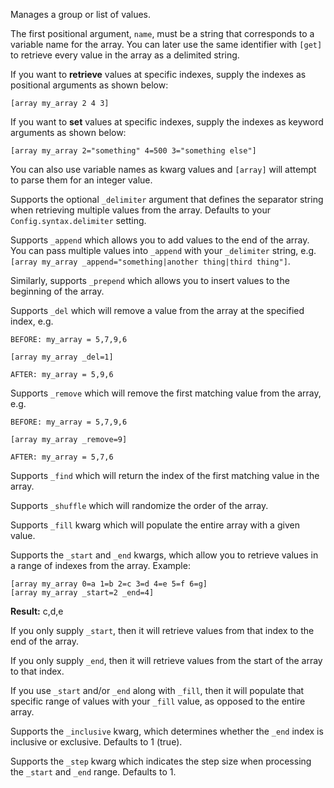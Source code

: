 Manages a group or list of values.

The first positional argument, `name`, must be a string that corresponds to a variable name for the array. You can later use the same identifier with `[get]` to retrieve every value in the array as a delimited string.

If you want to **retrieve** values at specific indexes, supply the indexes as positional arguments as shown below:

```
[array my_array 2 4 3]
```

If you want to **set** values at specific indexes, supply the indexes as keyword arguments as shown below:

```
[array my_array 2="something" 4=500 3="something else"]
```

You can also use variable names as kwarg values and `[array]` will attempt to parse them for an integer value.

Supports the optional `_delimiter` argument that defines the separator string when retrieving multiple values from the array. Defaults to your `Config.syntax.delimiter` setting.

Supports `_append` which allows you to add values to the end of the array. You can pass multiple values into `_append` with your `_delimiter` string, e.g. `[array my_array _append="something|another thing|third thing"]`.

Similarly, supports `_prepend` which allows you to insert values to the beginning of the array.

Supports `_del` which will remove a value from the array at the specified index, e.g.

```
BEFORE: my_array = 5,7,9,6
```
```
[array my_array _del=1]
```
```
AFTER: my_array = 5,9,6
```

Supports `_remove` which will remove the first matching value from the array, e.g.

```
BEFORE: my_array = 5,7,9,6
```
```
[array my_array _remove=9]
```
```
AFTER: my_array = 5,7,6
```

Supports `_find` which will return the index of the first matching value in the array.

Supports `_shuffle` which will randomize the order of the array.

Supports `_fill` kwarg which will populate the entire array with a given value.

Supports the `_start` and `_end` kwargs, which allow you to retrieve values in a range of indexes from the array. Example:

```
[array my_array 0=a 1=b 2=c 3=d 4=e 5=f 6=g]
[array my_array _start=2 _end=4]
```

**Result:** c,d,e

If you only supply `_start`, then it will retrieve values from that index to the end of the array.

If you only supply `_end`, then it will retrieve values from the start of the array to that index.

If you use `_start` and/or `_end` along with `_fill`, then it will populate that specific range of values with your `_fill` value, as opposed to the entire array.

Supports the `_inclusive` kwarg, which determines whether the `_end` index is inclusive or exclusive. Defaults to 1 (true).

Supports the `_step` kwarg which indicates the step size when processing the `_start` and `_end` range. Defaults to 1.